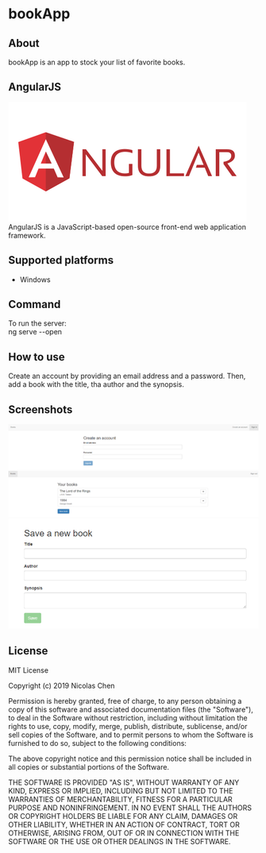 # bookApp

## About
bookApp is an app to stock your list of favorite books.

## AngularJS
![image4](https://github.com/nicolaschen1/bookApp/blob/master/images/angular-card.png)    
AngularJS is a JavaScript-based open-source front-end web application framework.

## Supported platforms
- Windows

## Command
To run the server:  
ng serve --open

## How to use
Create an account by providing an email address and a password. Then, add a book with the title, tha author and the synopsis.


## Screenshots
![image1](https://github.com/nicolaschen1/bookApp/blob/master/images/js_a1.PNG)
![image2](https://github.com/nicolaschen1/bookApp/blob/master/images/js_a2.PNG)
![image3](https://github.com/nicolaschen1/bookApp/blob/master/images/js_a3.PNG)

## License
MIT License

Copyright (c) 2019 Nicolas Chen

Permission is hereby granted, free of charge, to any person obtaining a copy
of this software and associated documentation files (the "Software"), to deal
in the Software without restriction, including without limitation the rights
to use, copy, modify, merge, publish, distribute, sublicense, and/or sell
copies of the Software, and to permit persons to whom the Software is
furnished to do so, subject to the following conditions:

The above copyright notice and this permission notice shall be included in all
copies or substantial portions of the Software.

THE SOFTWARE IS PROVIDED "AS IS", WITHOUT WARRANTY OF ANY KIND, EXPRESS OR
IMPLIED, INCLUDING BUT NOT LIMITED TO THE WARRANTIES OF MERCHANTABILITY,
FITNESS FOR A PARTICULAR PURPOSE AND NONINFRINGEMENT. IN NO EVENT SHALL THE
AUTHORS OR COPYRIGHT HOLDERS BE LIABLE FOR ANY CLAIM, DAMAGES OR OTHER
LIABILITY, WHETHER IN AN ACTION OF CONTRACT, TORT OR OTHERWISE, ARISING FROM,
OUT OF OR IN CONNECTION WITH THE SOFTWARE OR THE USE OR OTHER DEALINGS IN THE
SOFTWARE.
